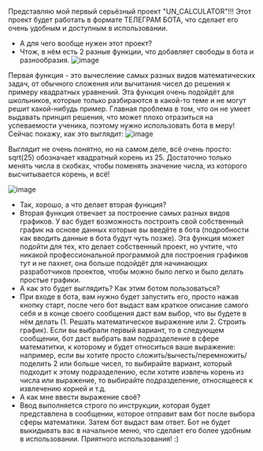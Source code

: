  Представляю мой первый серьёзный проект "UN_CALCULATOR"!!!
Этот проект будет работать в формате ТЕЛЕГРАМ БОТА, что сделает его очень удобным и доступным в использовании.
- А для чего вообще нужен этот проект?
- Чтож, в нём есть 2 разные функции, что добавляет свободы в бота и разнообразия.
![image](https://github.com/user-attachments/assets/e629624d-fa34-4e4d-86e7-3ce5c8b39b51)

Первая функция - это вычесление самых разных видов математических задач, от обычного сложения или вычитания чисел до решения к примеру квадратных уравнений. Эта функция очень подойдёт для школьников, которые только разбираются в какой-то теме и не могут решит какой-нибудь пример. Главная проблема в том, что он не умеет выдавать принцип решения, что может плохо отразиться на успеваемости ученика, поэтому нужно использовать бота в меру! Сейчас покажу, как это выглядит: 
![image](https://github.com/user-attachments/assets/f7d1c533-8db9-405f-bfe3-9b70d654b120)

Выглядит не очень понятно, но на самом деле, всё очень просто: sqrt(25) обозначает квадратный корень из 25. Достаточно только менять числа в скобках, чтобы поменять значение числа, из которого высчитывается корень, и всё!


![image](https://github.com/user-attachments/assets/345db62c-ebd5-4071-ad8e-6e12b875d317)

- Так, хорошо, а что делает вторая функция?
- Вторая функция отвечает за построение самых разных видов графиков. У вас будет возможность построить свой собственный график на основе данных которые вы введёте в бота (подробности как вводить данные в бота будут чуть позже). Эта функция может подойти для тех, кто делает собственный проект, но учтите, что никакой профессиональной программой для построения графиков тут и не пахнет, она больше подойдёт для начинающих разработчиков проектов, чтобы можно было легко и было делать простые графики.
- А как это будет выглядить? Как этим ботом пользоваться?
- При входе в бота, вам нужно будет запустить его, просто нажав кнопку старт, после чего бот выдаст вам краткое описание самого себя и в конце своего сообщения даст вам выбор, что вы будете в нём делать (1. Решать математическое выражение или 2. Строить график). Если вы выбрали первый вариант, то в следующем сообщении, бот даст выбрать вам подразделение в сфере математитки, к которому и будет относиться ваше выражение: например, если вы хотите просто сложить/вычесть/перемножить/поделить 2 или больше чисел, то выбирайте вариант, который подходит к этому подразделению, если хотите извлечь корень из числа или выражение, то выбирайте подразделение, относящееся к извлечению корней и т.д.
- А как мне ввести выражение своё?
-  Ввод выполняется строго по инструкции, которая будет представлена в сообщении, которое отправит вам бот после выбора сферы математики. Затем бот выдаст вам ответ. Бот не будет выкидывать вас в начальное меню, что сделает его более удобным в использовании. Приятного использования! :)
